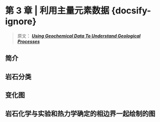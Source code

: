 # 第 3 章 | 利用主量元素数据 {docsify-ignore}

> 原文： [**_Using Geochemical Data To Understand Geological Processes_**](https://doi.org/10.1017/9781108777834 "利用地化数据原文链接")

## 简介

## 岩石分类

## 变化图

## 岩石化学与实验和热力学确定的相边界一起绘制的图
